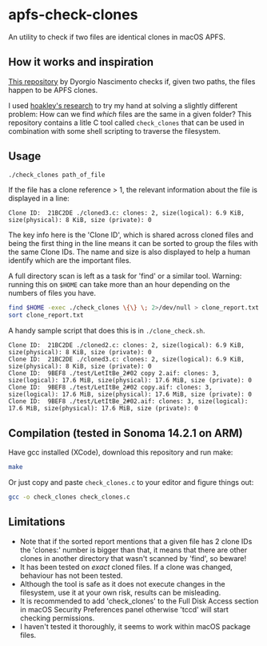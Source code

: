 # apfs-check-clones
An utility to check if two files are identical clones in macOS APFS.


## How it works and inspiration

[This repository](https://github.com/dyorgio/apfs-clone-checker) by Dyorgio Nascimento checks if, given two paths, the files happen to be APFS clones.

I used [hoakley's research](https://eclecticlight.co/2021/04/02/how-can-you-tell-whether-a-file-has-been-cloned-in-apfs/) to try my hand at solving a slightly different problem: How can we find _which_ files are the same in a given folder?  This repository contains a litle C tool called `check_clones` that can be used in combination with some shell scripting to traverse the filesystem.

## Usage
```.sh
./check_clones path_of_file
```

If the file has a clone reference > 1, the relevant information about the file is displayed in a line:

```
Clone ID:  21BC2DE ./cloned3.c: clones: 2, size(logical): 6.9 KiB, size(physical): 8 KiB, size (private): 0
```

The key info here is the 'Clone ID', which is shared across cloned files and being the first thing in the line
means it can be sorted to group the files with the same Clone IDs. The name and size is also displayed to help
a human identify which are the important files.

A full directory scan is left as a task for 'find' or a similar tool. Warning: running this on `$HOME` can take
more than an hour depending on the numbers of files you have.

```.sh
find $HOME -exec ./check_clones \{\} \; 2>/dev/null > clone_report.txt 
sort clone_report.txt
```

A handy sample script that does this is in `./clone_check.sh`.  

```
Clone ID:  21BC2DE ./cloned2.c: clones: 2, size(logical): 6.9 KiB, size(physical): 8 KiB, size (private): 0
Clone ID:  21BC2DE ./cloned3.c: clones: 2, size(logical): 6.9 KiB, size(physical): 8 KiB, size (private): 0
Clone ID:  9BEF8 ./test/LetItBe_2#02 copy 2.aif: clones: 3, size(logical): 17.6 MiB, size(physical): 17.6 MiB, size (private): 0
Clone ID:  9BEF8 ./test/LetItBe_2#02 copy.aif: clones: 3, size(logical): 17.6 MiB, size(physical): 17.6 MiB, size (private): 0
Clone ID:  9BEF8 ./test/LetItBe_2#02.aif: clones: 3, size(logical): 17.6 MiB, size(physical): 17.6 MiB, size (private): 0
```

## Compilation (tested in Sonoma 14.2.1 on ARM)

Have gcc installed (XCode), download this repository and run make:

```.sh
make
```

Or just copy and paste `check_clones.c` to your editor and figure things out:

```.sh
gcc -o check_clones check_clones.c
```

## Limitations

* Note that if the sorted report mentions that a given file has 2 clone IDs the 'clones:' number is bigger than that, it means that there are other clones in another directory that wasn't scanned by 'find', so beware!
* It has been tested on *exact* cloned files.  If a clone was changed, behaviour has not been tested.
* Although the tool is safe as it does not execute changes in the filesystem, use it at your own risk, results can be misleading.
* It is recommended to add 'check_clones' to the Full Disk Access section in macOS Security Preferences panel otherwise 'tccd' will start checking permissions. 
* I haven't tested it thoroughly, it seems to work within macOS package files.  

